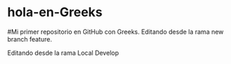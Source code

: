 # hola-en-Greeks
#Mi primer repositorio en GitHub con Greeks.
Editando desde la rama new branch feature.

Editando desde la rama Local Develop
